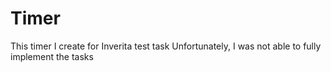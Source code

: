# Timer
This timer I create for Inverita test task
Unfortunately, I was not able to fully implement the tasks

